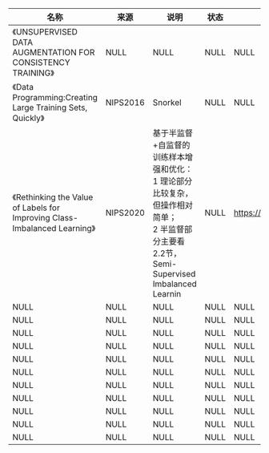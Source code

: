 |名称  |  来源   | 说明  |状态   | 备注  |
|  ----  | ----  |----  | ----  |----  |
| 《UNSUPERVISED DATA AUGMENTATION FOR CONSISTENCY TRAINING》  | NULL |NULL |NULL |NULL |
| 《Data Programming:Creating Large Training Sets, Quickly》  | NIPS2016 |Snorkel |NULL |NULL |
| 《Rethinking the Value of Labels for Improving Class-Imbalanced Learning》| NIPS2020|基于半监督+自监督的训练样本增强和优化：<br/>1 理论部分比较复杂，但操作相对简单；<br/> 2 半监督部分主要看2.2节，Semi-Supervised Imbalanced Learnin|NULL |https://zhuanlan.zhihu.com/p/259710601|
| NULL  | NULL |NULL |NULL |NULL |
| NULL  | NULL |NULL |NULL |NULL |
| NULL  | NULL |NULL |NULL |NULL |
| NULL  | NULL |NULL |NULL |NULL |
| NULL  | NULL |NULL |NULL |NULL |
| NULL  | NULL |NULL |NULL |NULL |
| NULL  | NULL |NULL |NULL |NULL |
| NULL  | NULL |NULL |NULL |NULL |
| NULL  | NULL |NULL |NULL |NULL |
| NULL  | NULL |NULL |NULL |NULL |
| NULL  | NULL |NULL |NULL |NULL |
